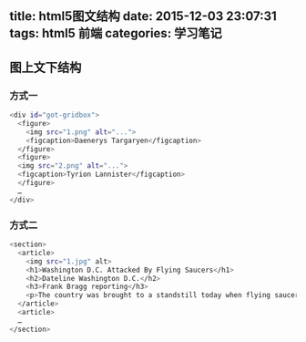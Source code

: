 title: html5图文结构
date: 2015-12-03 23:07:31
tags: html5 前端
categories: 学习笔记
---
## 图上文下结构

### 方式一
``` bash
<div id="got-gridbox">
  <figure>
    <img src="1.png" alt="...">
    <figcaption>Daenerys Targaryen</figcaption>
  </figure>
  <figure>
  <img src="2.png" alt="...">
  <figcaption>Tyrion Lannister</figcaption>
  </figure>
  …
</div>     
```

### 方式二
``` bash
<section>
  <article>
    <img src="1.jpg" alt>
    <h1>Washington D.C. Attacked By Flying Saucers</h1>
    <h2>Dateline Washington D.C.</h2>
    <h3>Frank Bragg reporting</h3>
    <p>The country was brought to a standstill today when flying saucers appeared over the nation’s capital.
  </article>
  <article>
  …
</section>          
```